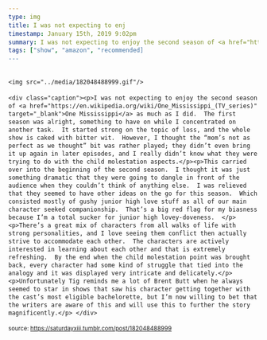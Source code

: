 ```yaml
---
type: img
title: I was not expecting to enj
timestamp: January 15th, 2019 9:02pm
summary: I was not expecting to enjoy the second season of <a href="https://en.wikipedia.org/wiki/One_Mississippi_(TV_series)" target="_blank">One Mississippi</
tags: ["show", "amazon", "recommended]
---
```


                
                
                
                                                                                        <img src="../media/182048488999.gif"/>
                                                                                          <div class="caption"><p>I was not expecting to enjoy the second season of <a href="https://en.wikipedia.org/wiki/One_Mississippi_(TV_series)" target="_blank">One Mississippi</a> as much as I did.  The first season was alright, something to have on while I concentrated on another task.  It started strong on the topic of loss, and the whole show is caked with bitter wit.  However, I thought the “mom’s not as perfect as we thought” bit was rather played; they didn’t even bring it up again in later episodes, and I really didn’t know what they were trying to do with the child molestation aspects.</p><p>This carried over into the beginning of the second season.  I thought it was just something dramatic that they were going to dangle in front of the audience when they couldn’t think of anything else.  I was relieved that they seemed to have other ideas on the go for this season.  Which consisted mostly of gushy junior high love stuff as all of our main character seeked companionship.  That’s a big red flag for my biasness because I’m a total sucker for junior high lovey-doveness.  </p><p>There’s a great mix of characters from all walks of life with strong personalities, and I love seeing them conflict then actually strive to accommodate each other.  The characters are actively interested in learning about each other and that is extremely refreshing.  By the end when the child molestation point was brought back, every character had some kind of struggle that tied into the analogy and it was displayed very intricate and delicately.</p><p>Unfortunately Tig reminds me a lot of Brent Butt when he always seemed to star in shows that saw his character getting together with the cast’s most eligible bachelorette, but I’m now willing to bet that the writers are aware of this and will use this to further the story magnificently.</p> </div>
                                    
                
                
                
                
                                
<small>source: https://saturdayxiii.tumblr.com/post/182048488999</small>